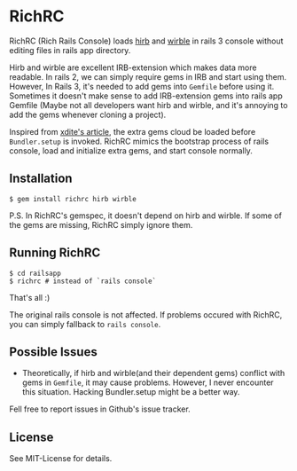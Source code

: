 # RichRC

RichRC (Rich Rails Console) loads [hirb](https://github.com/cldwalker/hirb) and [wirble](http://pablotron.org/software/wirble/) in rails 3 console without editing files in rails app directory. 

Hirb and wirble are excellent IRB-extension which makes data more readable. In rails 2, we can simply require gems in IRB and start using them. However, In Rails 3, it's needed to add gems into `Gemfile` before using it. Sometimes it doesn't make sense to add IRB-extension gems into rails app Gemfile (Maybe not all developers want hirb and wirble, and it's annoying to add the gems whenever cloning a project). 

Inspired from [xdite's article](http://blog.xdite.net/?p=1839), the extra gems cloud be loaded before `Bundler.setup` is invoked. RichRC mimics the bootstrap process of rails console, load and initialize extra gems, and start console normally. 

## Installation

    $ gem install richrc hirb wirble

P.S. In RichRC's gemspec, it doesn't depend on hirb and wirble. If some of the gems are missing, RichRC simply ignore them.

## Running RichRC

    $ cd railsapp
    $ richrc # instead of `rails console`

That's all :)

The original rails console is not affected. If problems occured with RichRC, you can simply fallback to `rails console`.

## Possible Issues

* Theoretically, if hirb and wirble(and their dependent gems) conflict with gems in `Gemfile`, it may cause problems. However, I never encounter this situation. Hacking Bundler.setup might be a better way. 

Fell free to report issues in Github's issue tracker. 

## License

See MIT-License for details. 

